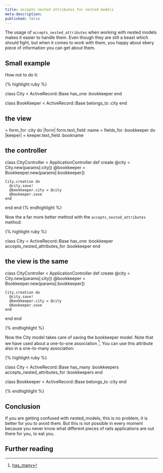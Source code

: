 ```yaml
---
title: accepts nested attributes for nested models
meta-description:
published: false
---
```


The usage of `accepts_nested_attributes` when working with nested models makes it easier to
handle them. Even though they are still a beast which should fight, but when it comes to work with
them, you happy about ebery piece of information you can get about them.

## Small example ##

How not to do it:

{% highlight ruby %}

class City < ActiveRecord::Base
  has_one :bookkeeper
end

class BookKeeper < ActiveRecord::Base
  belongs_to :city
end

## the view
= form_for :city do |form|
  form.text_field :name
  = fields_for :bookkeeper do |keeper|
    = keeper.text_field :bookname

## the controller
class CityController < ApplicationController
  def create
    @city = City.new(params[:city])
    @bookkeeper = Bookkeeper.new(params[:bookkeeper])

    City.creation do
      @city.save!
      @bookkeeper.city = @city
      @bookeeper.save
    end
  end
end
{% endhighlight %}

Now the a far more better method with the `accepts_nested_attributes` method:

{% highlight ruby %}

class City < ActiveRecord::Base
  has_one :bookkeeper
  accepts_nested_attributes_for :bookkeeper
end


## the view is the same

class CityController < ApplicationController
  def create
    @city = City.new(params[:city])
    @bookkeeper = Bookkeeper.new(params[:bookkeeper])

    City.creation do
      @city.save!
      @bookkeeper.city = @city
      @bookeeper.save
    end
  end
end

{% endhighlight %}

Now the City model takes care of saving the bookkeeper model. Note that we have used about a one-to-one
association [^association]. You can use this attribute also in a one-to-many association:

{% highlight ruby %}

class City < ActiveRecord::Base
  has_many :bookkeepers
  accepts_nested_attributes_for :bookkeepers
end

class Bookkeeper < ActiveRecord::Base
  belongs_to :city
end

{% endhighlight %}


## Conclusion ##

If you are getting confused with nested_models, this is no problem, it is better for you to avoid
them. But this is not possible in every moment because you never know what different pieces of rails
applications are out there for you, to eat you.



## Further reading ##

[^association]: [has_many](http://guides.rubyonrails.org/association_basics.html#the-has_many-association "has_many")

